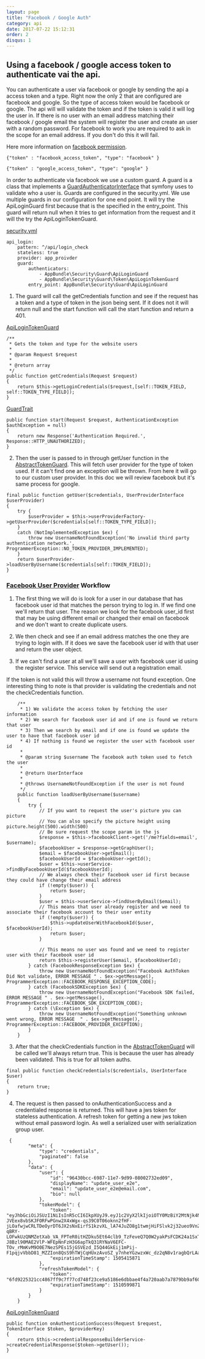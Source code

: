 ```yaml
---
layout: page
title: "Facebook / Google Auth"
category: api
date: 2017-07-22 15:12:31
order: 2
disqus: 1
---
```


## Using a facebook / google access token to authenticate vai the api.

You can authenticate a user via facebook or google by sending the api a access token and a type.  Right now the only 2 that are configured are facebook and google.  So the type of access token would be facebook or google. The api will will validate the token and if the token is valid it will log the user in.  If there is no user with an email address matching their facebook / google email the system will register the user and create an user with a random password.  For facebook to work you are required to ask in the scope for an email address.  If you don't do this it will fail.

Here more information on [facebook permission](https://developers.facebook.com/docs/facebook-login/permissions/).

```
{"token" : "facebook_access_token", "type": "facebook" }
```

```
{"token" : "google_access_token", "type": "google" }
```

In order to authenticate via facebook we use a custom guard.  A guard is a class that implements a [GuardAuthenticatorInterface](http://api.symfony.com/master/Symfony/Component/Security/Guard/GuardAuthenticatorInterface.html) that symfony uses to validate who a user is.  Guards are configured in the security.yml.  We use multiple guards in our configuration for one end point. It will try the ApiLoginGuard first because that is the specified in the entry_point.  This guard will return null when it tries to get information from the request and it will the try the ApiLoginTokenGuard.

[security.yml](https://github.com/phptuts/starterkitforsymfony/blob/master/app/config/security.yml)
```
api_login:
    pattern: ^/api/login_check
    stateless: true
    provider: app_proivder
    guard:
        authenticators:
            - AppBundle\Security\Guard\ApiLoginGuard
            - AppBundle\Security\Guard\Token\ApiLoginTokenGuard
        entry_point: AppBundle\Security\Guard\ApiLoginGuard

```

1) The guard will call the getCredentials function and see if the request has a token and a type of token in the json being sent.  If it does not it will return null and the start function will call the start function and return a 401.

[ApiLoginTokenGuard](https://github.com/phptuts/starterkitforsymfony/blob/master/src/AppBundle/Security/Guard/Token/ApiLoginTokenGuard.php#L47)
```
/**
 * Gets the token and type for the website users
 *
 * @param Request $request
 *
 * @return array
 */
public function getCredentials(Request $request)
{
    return $this->getLoginCredentials($request,[self::TOKEN_FIELD, self::TOKEN_TYPE_FIELD]);
}
```
[GuardTrait](https://github.com/phptuts/starterkitforsymfony/blob/master/src/AppBundle/Security/Guard/GuardTrait.php#L38)
```
public function start(Request $request, AuthenticationException $authException = null)
{
    return new Response('Authentication Required.', Response::HTTP_UNAUTHORIZED);
}
```

2) Then the user is passed to in through getUser function in the [AbstractTokenGuard](https://github.com/phptuts/starterkitforsymfony/blob/master/src/AppBundle/Security/Guard/Token/AbstractTokenGuard.php#L77).  This will fetch user provider for the type of token used.  If it can't find one an exception will be thrown.  From here it will go to our custom user provider.  In this doc we will review facebook but it's same process for google.


```
final public function getUser($credentials, UserProviderInterface $userProvider)
{
    try {
        $userProvider = $this->userProviderFactory->getUserProvider($credentials[self::TOKEN_TYPE_FIELD]);
    }
    catch (NotImplementedException $ex) {
        throw new UsernameNotFoundException('No invalid third party authentication network.', ProgrammerException::NO_TOKEN_PROVIDER_IMPLEMENTED);
    }
    return $userProvider->loadUserByUsername($credentials[self::TOKEN_FIELD]);
}
```

### [Facebook User Provider](https://github.com/phptuts/starterkitforsymfony/blob/master/src/AppBundle/Security/Provider/FacebookProvider.php) Workflow

 1. The first thing we will do is look for a user in our database that has facebook user id that matches the person trying to log in.  If we find one we'll return that user.  The reason we look for the facebook user_id first that may be using different email or changed their email on facebook and we don't want to create duplicate users.
 
 2. We then check and see if an email address matches the one they are trying to login with.  If it does we save the facebook user id with that user and return the user object.
 
 3. If we can't find a user at all we'll save a user with facebook user id using the register service.  This service will send out a registration email.

 If the token is not valid this will throw a username not found exception. One interesting thing to note is that provider is validating the credentials and not the checkCredentials function.
 
```
    /**
     * 1) We validate the access token by fetching the user information
     * 2) We search for facebook user id and if one is found we return that user
     * 3) Then we search by email and if one is found we update the user to have that facebook user id
     * 4) If nothing is found we register the user with facebook user id
     *
     * @param string $username The facebook auth token used to fetch the user
     *
     * @return UserInterface
     *
     * @throws UsernameNotFoundException if the user is not found
     */
    public function loadUserByUsername($username)
    {
        try {
            // If you want to request the user's picture you can picture
            // You can also specify the picture height using picture.height(500).width(500)
            // Be sure request the scope param in the js
            $response = $this->facebookClient->get('/me?fields=email', $username);
            $facebookUser = $response->getGraphUser();
            $email = $facebookUser->getEmail();
            $facebookUserId = $facebookUser->getId();
            $user = $this->userService->findByFacebookUserId($facebookUserId);
            // We always check their facebook user id first because they could have change their email address
            if (!empty($user)) {
                return $user;
            }
            $user = $this->userService->findUserByEmail($email);
            // This means that user already register and we need to associate their facebook account to their user entity
            if (!empty($user)) {
                $this->updateUserWithFacebookId($user, $facebookUserId);
                return $user;
            }
            
            // This means no user was found and we need to register user with their facebook user id
            return $this->registerUser($email, $facebookUserId);
        } catch (FacebookResponseException $ex) {
            throw new UsernameNotFoundException("Facebook AuthToken Did Not validate, ERROR MESSAGE " . $ex->getMessage(), ProgrammerException::FACEBOOK_RESPONSE_EXCEPTION_CODE);
        } catch (FacebookSDKException $ex) {
            throw new UsernameNotFoundException("Facebook SDK failed, ERROR MESSAGE " . $ex->getMessage(), ProgrammerException::FACEBOOK_SDK_EXCEPTION_CODE);
        } catch (\Exception $ex) {
            throw new UsernameNotFoundException("Something unknown went wrong, ERROR MESSAGE  " . $ex->getMessage(), ProgrammerException::FACEBOOK_PROVIDER_EXCEPTION);
        }
    }
```

3) After that the checkCredentials function in the [AbstractTokenGuard](https://github.com/phptuts/starterkitforsymfony/blob/master/src/AppBundle/Security/Guard/Token/AbstractTokenGuard.php#L98)  will be called we'll always return true.  This is because the user has already been validated. This is true for all token auths.

```
final public function checkCredentials($credentials, UserInterface $user)
{
    return true;
}
```


4) The request is then passed to onAuthenticationSuccess and a credentialed response is returned.  This will have a jws token for stateless authentication.  A refresh token for getting a new jws token without email password login.  As well a serialized user with serialization group user.  



```
 {
        "meta": {
            "type": "credentials",
            "paginated": false
        },
        "data": {
            "user": {
                "id": "96430bcc-6987-11e7-9d99-08002732ed09",
                "displayName": "update_user_e2e",
                "email": "update_user_e2e@email.com",
                "bio": null
            },
            "tokenModel": {
                "token": "eyJhbGciOiJSUzI1NiIsInR5cCI6IkpXUyJ9.eyJ1c2VyX2lkIjoiOTY0MzBiY2MtNjk4Ny0xMWU3LTlkOTktMDgwMDI3MzJlZDA5IiwiZXhwIjoxNTA1NDE1ODcxLCJpYXQiOjE1MDAyMzE4NzF9.vKuQmpOFPneh38vFnT7BJPqT89gaIq8MEcL4SrDUHvQ8Jpq0z-JVEex8vbSKJFORFwPGnw2X4xWgx-qs39C0T06oknn2fHF-jLOafwjwCRLTDeOyrDT6JX2sNxEirfS1kzvXL_lA74JuZO8g1twmjHiFSlvk2j32ueo9VnZZdisHvYHnl2zy8mgme3A8izKQsgw2UHBsSPy6x4fe80dWnf60Wp5NPZkBRtAPitE4SLktnJEVo93aSzUPVQiDfKPdA4J0zE7UfsmkDIqMflOIZI_CSCuKGJ77q8WWcziH47P_Qv4hF93s19hI9PAb1mMv75LrVc82JrftHyRC_wk_LF1J6al7lcKNWv9paw0VLJVHz-qBRY-LOFwkUzQNMZetXab_VA_FPTeR0itHZDku5Et64clb9_TzFeveQ7Q0W2yakPsFCDK24a1SxTqzVXMKSAiecQK6oFsSTSsDEekKlkrpXshHN3LlQ_OnDAyp-J8Bzl90MAE2VlP-WFEpNnFzH3G6apTkQ31RYNaV6EFC-TOv_rMmKvM9O0E7NezSPEs15jGSVEzd_I5Q44GkEij1mPij-F1pqjvVbbD81_MZZIon8QsS9hTWjCqHUxzAvoSZ_y7nheYGzwzxWc_dz2qN8v1ragbQrLAaUST12TLIAVE22Q_JPhHmI0wQi0u95Kk",
                "expirationTimeStamp": 1505415871
            },
            "refreshTokenModel": {
                "token": "6fd9225321cc4867ff9c7f77cd748f23ce9a5186e6dbbae4f4a720aab7a7879bb9af60669e1fca45bf0d9a3033ff6f9a07a06c50996fa8406dcff2ecd2ba0955f994aa24d3b667dcf28e24f4d23fda666cf8d7a155ddef701796",
                "expirationTimeStamp": 1510599871
            }
        }
    }

```

[ApiLoginTokenGuard](https://github.com/phptuts/starterkitforsymfony/blob/master/src/AppBundle/Security/Guard/Token/ApiLoginTokenGuard.php#L60)

```
public function onAuthenticationSuccess(Request $request, TokenInterface $token, $providerKey)
{
    return $this->credentialResponseBuilderService->createCredentialResponse($token->getUser());
}
```


